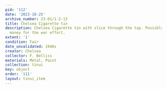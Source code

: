 ```yaml
---
pid: '112'
date: '2023-10-25'
archive_number: 23-01/1-2-13
title: Chelsea Cigarette tin
description: Chelsea Cigarette tin with slice through the top. Possibly for collecting
  money for the war effort.
extent: '1'
condition: Fair
date_unvalidated: 1940s
creator: Chelsea
collector: F. Belliss
materials: Metal, Paint
collection: tinui
key: object
order: '111'
layout: tinui_item
---
```

